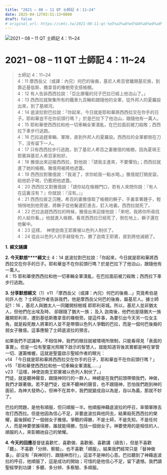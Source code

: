 ```yaml
---
title: "2021 – 08 – 11 QT 士師記 4：11~24"
date: 2025-04-12T03:51:13+0800
draft: false
# original_url: https://cmtc.tw/2021-08-11-qt-%e5%a3%ab%e5%b8%ab%e8%a8%98-4%ef%bc%9a1124
---
```


![2021 – 08 – 11 QT 士師記 4：11\~24](/images/qt.jpg   "2021 – 08 – 11 QT 士師記 4：11\~24")

# 2021 – 08 – 11 QT 士師記 4：11\~24

> 士師記 4：11\~24  
> 4：11 摩西岳父（或譯：內兄）何巴的後裔，基尼人希百曾離開基尼族，到靠近基低斯、撒拿音的橡樹旁支搭帳棚。  
> 4：12 有人告訴西西拉說：「亞比挪菴的兒子巴拉已經上他泊山了。」  
> 4：13 西西拉就聚集所有的鐵車九百輛和跟隨他的全軍，從外邦人的夏羅設出來，到了基順河。  
> 4：14 底波拉對巴拉說：「你起來，今日就是耶和華將西西拉交在你手的日子。耶和華豈不在你前頭行嗎？」於是巴拉下了他泊山，跟隨他有一萬人。  
> 4：15 耶和華使西西拉和他一切車輛全軍潰亂，在巴拉面前被刀殺敗；西西拉下車步行逃跑。  
> 4：16 巴拉追趕車輛、軍隊，直到外邦人的夏羅設。西西拉的全軍都倒在刀下，沒有留下一人。  
> 4：17 只有西西拉步行逃跑，到了基尼人希百之妻雅億的帳棚，因為夏瑣王耶賓與基尼人希百家和好。  
> 4：18 雅億出來迎接西西拉，對他說：「請我主進來，不要懼怕」；西西拉就進了她的帳棚。雅億用被將他遮蓋。  
> 4：19 西西拉對雅億說：「我渴了，求你給我一點水喝。」雅億就打開皮袋，給他奶子喝，仍舊把他遮蓋。  
> 4：20 西西拉又對雅億說：「請你站在帳棚門口，若有人來問你說：『有人在這裏沒有？』你就說：『沒有。』」  
> 4：21 西西拉疲乏沉睡。希百的妻雅億取了帳棚的橛子，手裏拿著錘子，輕悄悄地到他旁邊，將橛子從他鬢邊釘進去，釘入地裏。西西拉就死了。  
> 4：22 巴拉追趕西西拉的時候，雅億出來迎接他說：「來吧，我將你所尋找的人給你看。」他就進入帳棚，看見西西拉已經死了，倒在地上，橛子還在他鬢中。  
> 4：23 這樣，　神使迦南王耶賓被以色列人制伏了。  
> 4：24 從此以色列人的手越發有力，勝了迦南王耶賓，直到將他滅絕了。

**1.** **經文誦讀**

**2. 今天默想****經文**士 4：14 底波拉對巴拉說：「你起來，今日就是耶和華將西西拉交在你手的日子。耶和華豈不在你前頭行嗎？於是巴拉下了他泊山，跟隨他有一萬人。  
4：15 耶和華使西西拉和他一切車輛全軍潰亂，在巴拉面前被刀殺敗；西西拉下車步行逃跑。

**3. 分享默想經文**（1）v11 「摩西岳父（或譯：內兄）何巴的後裔…」究竟希伯是何許人也 ？士師記作者告訴我們，他是摩西岳父何巴的後裔，屬基尼人。據士師記1：16 ，基尼人與猶太人一同離開棕樹城 即耶利哥城。所以，基尼人並非猶太人，但他們在出埃及時， 卻跟隨了猶大一族； 及入 迦南後，他們也是隨猶大一族離開耶利哥，遷到基低斯撒拿音的橡樹旁。提這件事，為要引出今天另一位女主角，就是殺死敵人將軍的人並不是帶領以色列人爭戰的巴拉，而是一個何巴後裔的弱女子雅億。這事應驗了士師底波拉的預言。

如果我們不認識神，不相信神，我們的眼目就被環境所限制，只能看得見「表面的事實」。但是一位有聖靈光照賜下啟示的智慧人，就能知道背後其實都是神在掌管一切、運籌帷幄，這就是聖靈啟示聖經作者的眼光：  
v14 「今日就是耶和華將西西拉交在你手的日子，耶和華豈不在你前頭行嗎？」  
v15 「耶和華使西西拉和他一切車輛全軍潰亂……」  
v23 「這樣，神使迦南王耶賓被以色列人制伏了。」  
門徒，就是聽神聲音，跟隨神同行的一群人，神總是在我們前頭帶領我們，神做，我們才跟著做。若不是門徒，從來不聽神的聲音，也不跟隨神，恐怕我們跑到神的面前，為神大發熱心，但神不在其中，我們就變成自以為是，自以為義，那就不妙了。

巴拉的問題，是他有順服，但只順服一半。他順服神藉底波拉的呼召，率領軍隊去攻打西西拉。但是他因為信心不足，非要底波拉與他同去，結果殺死西西拉的榮耀，最後歸給了一個弱女子雅億。爭戰的得勝，不是士師，不是先知，不是任何人，而是神要使誰得勝，誰就能得勝，包括一個弱女子。神要使用的是相信的人、順服的人，來彰顯祂自己的榮耀。

**4. 今天的回應**基督徒喜歡忙、喜歡做、喜歡衝、喜歡講（禱告），但是不喜歡「聽」、不喜歡「分辨、察驗」，也不喜歡「順服」，結果我們經常只是「替神做事」，卻沒有「與神同行、跟隨神而行」，這並不是神的心意。巴拉聽到了神藉底波拉的呼召，他順服了，這是成功的開始；可惜的是他信心不足，留下遺憾。我們讀聖經學到功課：多聽、多分辨、多察驗、多順服。